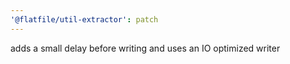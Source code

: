 ```yaml
---
'@flatfile/util-extractor': patch
---
```


adds a small delay before writing and uses an IO optimized writer
